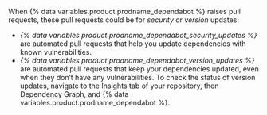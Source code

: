 When {% data variables.product.prodname_dependabot %} raises pull requests, these pull requests could be for _security_ or _version_ updates:

- _{% data variables.product.prodname_dependabot_security_updates %}_ are automated pull requests that help you update dependencies with known vulnerabilities. 
- _{% data variables.product.prodname_dependabot_version_updates %}_ are automated pull requests that keep your dependencies updated, even when they don’t have any vulnerabilities. To check the status of version updates, navigate to the Insights tab of your repository, then Dependency Graph, and {% data variables.product.prodname_dependabot %}.
